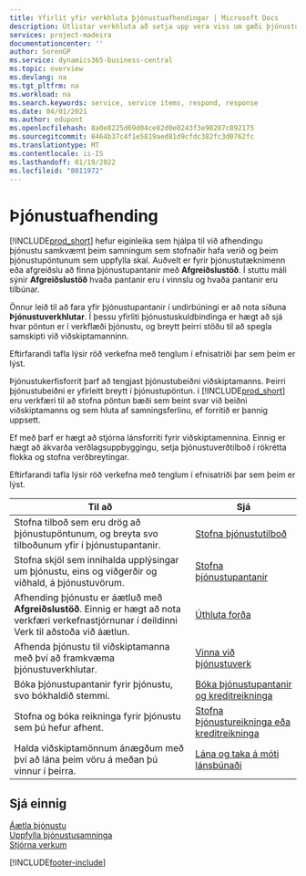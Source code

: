 ```yaml
---
title: Yfirlit yfir verkhluta þjónustuafhendingar | Microsoft Docs
description: Útlistar verkhluta að setja upp vera viss um gæði þjónustuafhendingar og uppfylla samkomulag við viðskiptamenn.
services: project-madeira
documentationcenter: ''
author: SorenGP
ms.service: dynamics365-business-central
ms.topic: overview
ms.devlang: na
ms.tgt_pltfrm: na
ms.workload: na
ms.search.keywords: service, service items, respond, response
ms.date: 04/01/2021
ms.author: edupont
ms.openlocfilehash: 8a0e8225d69d04ce82d0e0243f3e98207c892175
ms.sourcegitcommit: 8464b37c4f1e5819aed81d9cfdc382fc3d0762fc
ms.translationtype: MT
ms.contentlocale: is-IS
ms.lasthandoff: 01/19/2022
ms.locfileid: "8011972"
---
```

# <a name="delivering-service"></a>Þjónustuafhending
[!INCLUDE[prod_short](includes/prod_short.md)] hefur eiginleika sem hjálpa til við afhendingu þjónustu samkvæmt þeim samningum sem stofnaðir hafa verið og þeim þjónustupöntunum sem uppfylla skal. Auðvelt er fyrir þjónustutæknimenn eða afgreiðslu að finna þjónustupantanir með **Afgreiðslustöð**. Í stuttu máli sýnir **Afgreiðslustöð** hvaða pantanir eru í vinnslu og hvaða pantanir eru tilbúnar.  
  
Önnur leið til að fara yfir þjónustupantanir í undirbúningi er að nota síðuna **Þjónustuverkhlutar**. Í þessu yfirliti þjónustuskuldbindinga er hægt að sjá hvar pöntun er í verkflæði þjónustu, og breytt þeirri stöðu til að spegla samskipti við viðskiptamanninn.  
  
Eftirfarandi tafla lýsir röð verkefna með tenglum í efnisatriði þar sem þeim er lýst.   

Þjónustukerfisforrit þarf að tengjast þjónustubeiðni viðskiptamanns. Þeirri þjónustubeiðni er yfirleitt breytt í þjónustupöntun. í [!INCLUDE[prod_short](includes/prod_short.md)] eru verkfæri til að stofna pöntun bæði sem beint svar við beiðni viðskiptamanns og sem hluta af samningsferlinu, ef forritið er þannig uppsett.  
  
Ef með þarf er hægt að stjórna lánsforriti fyrir viðskiptamennina. Einnig er hægt að ákvarða verðlagsuppbyggingu, setja þjónustuverðtilboð í rökrétta flokka og stofna verðbreytingar.  
  
Eftirfarandi tafla lýsir röð verkefna með tenglum í efnisatriði þar sem þeim er lýst.   
  
|**Til að**|**Sjá**|  
|------------|-------------|  
|Stofna tilboð sem eru drög að þjónustupöntunum, og breyta svo tilboðunum yfir í þjónustupantanir.|[Stofna þjónustutilboð](service-how-to-create-service-quotes.md)|
|Stofna skjöl sem innihalda upplýsingar um þjónustu, eins og viðgerðir og viðhald, á þjónustuvörum.|[Stofna þjónustupantanir](service-how-to-create-service-orders.md)|
|Afhending þjónustu er áætluð með **Afgreiðslustöð**. Einnig er hægt að nota verkfæri verkefnastjórnunar í deildinni Verk til aðstoða við áætlun.|[Úthluta forða](service-how-to-allocate-resources.md)|  
|Afhenda þjónustu til viðskiptamanna með því að framkvæma þjónustuverkhlutar.|[Vinna við þjónustuverk](service-how-to-work-on-service-tasks.md)|  
|Bóka þjónustupantanir fyrir þjónustu, svo bókhaldið stemmi.|[Bóka þjónustupantanir og kreditreikninga](service-how-to-post-service-orders.md)|  
|Stofna og bóka reikninga fyrir þjónustu sem þú hefur afhent.|[Stofna Þjónustureikninga eða kreditreikninga](service-how-create-invoices.md)|  
|Halda viðskiptamönnum ánægðum með því að lána þeim vöru á meðan þú vinnur í þeirra.| [Lána og taka á móti lánsbúnaði](service-how-to-lend-receive-loaners.md)|
  
## <a name="see-also"></a>Sjá einnig  
[Áætla þjónustu](service-plan-service.md)  
[Uppfylla þjónustusamninga](service-fulfill-service-contracts.md)  
[Stjórna verkum](projects-manage-projects.md)  


[!INCLUDE[footer-include](includes/footer-banner.md)]